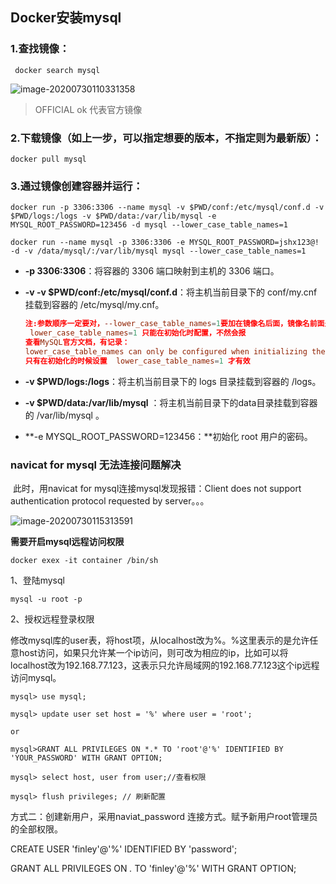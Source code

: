 ## Docker安装mysql

### 1.查找镜像：

```
 docker search mysql
```

![image-20200730110331358](D:/workspace/git/onenote/imageFiles/image-20200730110331358.png)

> OFFICIAL ok 代表官方镜像

### 2.下载镜像（如上一步，可以指定想要的版本，不指定则为最新版）：

```
docker pull mysql
```

### 3.通过镜像创建容器并运行：

```
docker run -p 3306:3306 --name mysql -v $PWD/conf:/etc/mysql/conf.d -v $PWD/logs:/logs -v $PWD/data:/var/lib/mysql -e MYSQL_ROOT_PASSWORD=123456 -d mysql --lower_case_table_names=1
```

```
docker run --name mysql -p 3306:3306 -e MYSQL_ROOT_PASSWORD=jshx123@! -d -v /data/mysql/:/var/lib/mysql mysql --lower_case_table_names=1
```

- **-p 3306:3306**：将容器的 3306 端口映射到主机的 3306 端口。

- **-v -v $PWD/conf:/etc/mysql/conf.d**：将主机当前目录下的 conf/my.cnf 挂载到容器的 /etc/mysql/my.cnf。

  ```mysql需要忽略大小写敏感则修改my.cnf 
  注:参数顺序一定要对，--lower_case_table_names=1要加在镜像名后面，镜像名前面是参数，后面是mysql配置，不然会报错
   lower_case_table_names=1 只能在初始化时配置，不然会报
  查看MySQL官方文档，有记录：
  lower_case_table_names can only be configured when initializing the server. Changing the lower_case_table_names setting after the server is initialized is prohibited.
  只有在初始化的时候设置  lower_case_table_names=1 才有效
  ```

- **-v $PWD/logs:/logs**：将主机当前目录下的 logs 目录挂载到容器的 /logs。

- **-v $PWD/data:/var/lib/mysql** ：将主机当前目录下的data目录挂载到容器的 /var/lib/mysql 。

- **-e MYSQL_ROOT_PASSWORD=123456：**初始化 root 用户的密码。



### navicat for mysql 无法连接问题解决

​	此时，用navicat for mysql连接mysql发现报错：Client does not support authentication protocol requested by server。。。

![image-20200730115313591](D:/workspace/git/onenote/imageFiles/image-20200730115313591.png)



**需要开启mysql远程访问权限**

```
docker exex -it container /bin/sh
```

1、登陆mysql

```
mysql -u root -p
```

2、授权远程登录权限

​	修改mysql库的user表，将host项，从localhost改为%。%这里表示的是允许任意host访问，如果只允许某一个ip访问，则可改为相应的ip，比如可以将localhost改为192.168.77.123，这表示只允许局域网的192.168.77.123这个ip远程访问mysql。

```
mysql> use mysql;

mysql> update user set host = '%' where user = 'root';

or

mysql>GRANT ALL PRIVILEGES ON *.* TO 'root'@'%' IDENTIFIED BY 'YOUR_PASSWORD' WITH GRANT OPTION;

mysql> select host, user from user;//查看权限

mysql> flush privileges; // 刷新配置
```

方式二：创建新用户，采用naviat_password 连接方式。赋予新用户root管理员的全部权限。

CREATE USER 'finley'@'%' IDENTIFIED BY 'password';

GRANT ALL PRIVILEGES ON *.* TO 'finley'@'%' WITH GRANT OPTION;
